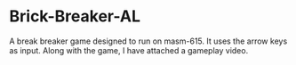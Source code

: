 # Brick-Breaker-AL
A break breaker game designed to run on masm-615. It uses the arrow keys as input. Along with the game, I have attached a gameplay video.
